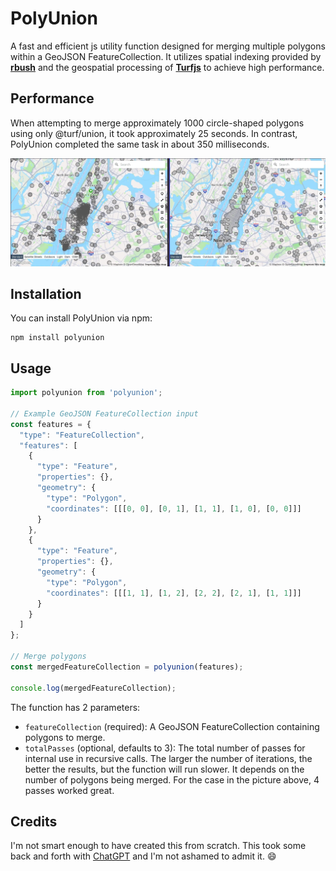 # PolyUnion

A fast and efficient js utility function designed for merging multiple polygons within a GeoJSON FeatureCollection. It utilizes spatial indexing provided by **[rbush](https://github.com/mourner/rbush)** and the geospatial processing of **[Turfjs](https://github.com/Turfjs/turf)** to achieve high performance.

## Performance

When attempting to merge approximately 1000 circle-shaped polygons using only @turf/union, it took approximately 25 seconds. In contrast, PolyUnion completed the same task in about 350 milliseconds.

![example-01](./images/example-01.webp)

## Installation

You can install PolyUnion via npm:

```shell
npm install polyunion
```

## Usage

```js
import polyunion from 'polyunion';

// Example GeoJSON FeatureCollection input
const features = {
  "type": "FeatureCollection",
  "features": [
    {
      "type": "Feature",
      "properties": {},
      "geometry": {
        "type": "Polygon",
        "coordinates": [[[0, 0], [0, 1], [1, 1], [1, 0], [0, 0]]]
      }
    },
    {
      "type": "Feature",
      "properties": {},
      "geometry": {
        "type": "Polygon",
        "coordinates": [[[1, 1], [1, 2], [2, 2], [2, 1], [1, 1]]]
      }
    }
  ]
};

// Merge polygons
const mergedFeatureCollection = polyunion(features);

console.log(mergedFeatureCollection);
```

The function has 2 parameters:

- `featureCollection` (required): A GeoJSON FeatureCollection containing polygons to merge.
- `totalPasses` (optional, defaults to 3): The total number of passes for internal use in recursive calls. The larger the number of iterations, the better the results, but the function will run slower. It depends on the number of polygons being merged. For the case in the picture above, 4 passes worked great.

## Credits

I'm not smart enough to have created this from scratch. This took some back and forth with [ChatGPT](https://chat.openai.com) and I'm not ashamed to admit it. 😄
